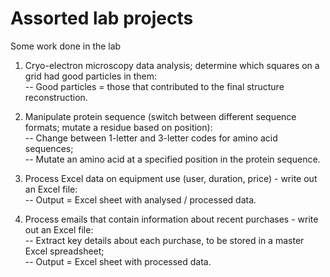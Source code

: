 # Assorted lab projects
Some work done in the lab

1) Cryo-electron microscopy data analysis; determine which squares on a grid had good particles in them:<br>
    -- Good particles = those that contributed to the final structure reconstruction.<br>

2) Manipulate protein sequence (switch between different sequence formats; mutate a residue based on position):<br>
    -- Change between 1-letter and 3-letter codes for amino acid sequences;<br>
    -- Mutate an amino acid at a specified position in the protein sequence.<br>

3) Process Excel data on equipment use (user, duration, price) - write out an Excel file:<br>
    -- Output = Excel sheet with analysed / processed data.<br>

4) Process emails that contain information about recent purchases - write out an Excel file:<br>
    -- Extract key details about each purchase, to be stored in a master Excel spreadsheet;<br>
    -- Output = Excel sheet with processed data.


